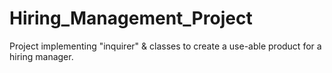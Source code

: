# Hiring_Management_Project
Project implementing "inquirer" &amp; classes to create a use-able product for a hiring manager.
